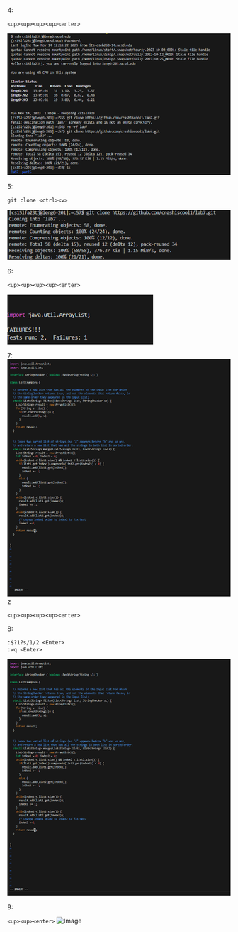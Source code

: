 4:
```
<up><up><up><up><enter>
```

![Image](4.1.PNG)

5:
```
git clone <ctrl><v>
```
![Image](4.5.PNG)

6:
```
<up><up><up><up><enter>
```

![Image](4.6.PNG)

7:
![Image](4.3.PNG)z
```
<up><up><up><up><enter>
```
8:
```
:$?1?s/1/2 <Enter>
:wq <Enter>
```
![Image](4.3.PNG)

9:

```<up><up><enter>```
![Image](4.7.PNG)
